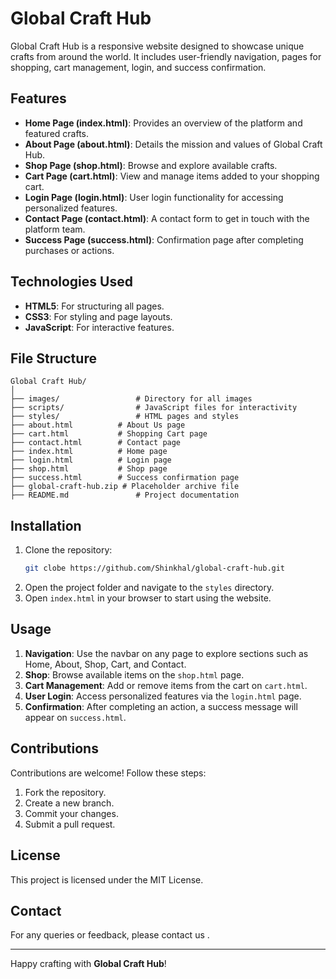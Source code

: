 # Global Craft Hub

Global Craft Hub is a responsive website designed to showcase unique crafts from around the world. It includes user-friendly navigation, pages for shopping, cart management, login, and success confirmation.

## Features

- **Home Page (index.html)**: Provides an overview of the platform and featured crafts.
- **About Page (about.html)**: Details the mission and values of Global Craft Hub.
- **Shop Page (shop.html)**: Browse and explore available crafts.
- **Cart Page (cart.html)**: View and manage items added to your shopping cart.
- **Login Page (login.html)**: User login functionality for accessing personalized features.
- **Contact Page (contact.html)**: A contact form to get in touch with the platform team.
- **Success Page (success.html)**: Confirmation page after completing purchases or actions.

## Technologies Used

- **HTML5**: For structuring all pages.
- **CSS3**: For styling and page layouts.
- **JavaScript**: For interactive features.

## File Structure

```
Global Craft Hub/
│
├── images/                 # Directory for all images
├── scripts/                # JavaScript files for interactivity
├── styles/                 # HTML pages and styles
├── about.html          # About Us page
├── cart.html           # Shopping Cart page
├── contact.html        # Contact page
├── index.html          # Home page
├── login.html          # Login page
├── shop.html           # Shop page
├── success.html        # Success confirmation page
├── global-craft-hub.zip # Placeholder archive file
├── README.md               # Project documentation
```

## Installation

1. Clone the repository:
   ```bash
   git clobe https://github.com/Shinkhal/global-craft-hub.git
   ```
2. Open the project folder and navigate to the `styles` directory.
3. Open `index.html` in your browser to start using the website.

## Usage

1. **Navigation**: Use the navbar on any page to explore sections such as Home, About, Shop, Cart, and Contact.
2. **Shop**: Browse available items on the `shop.html` page.
3. **Cart Management**: Add or remove items from the cart on `cart.html`.
4. **User Login**: Access personalized features via the `login.html` page.
5. **Confirmation**: After completing an action, a success message will appear on `success.html`.

## Contributions

Contributions are welcome! Follow these steps:
1. Fork the repository.
2. Create a new branch.
3. Commit your changes.
4. Submit a pull request.

## License

This project is licensed under the MIT License.

## Contact

For any queries or feedback, please contact us .

---
Happy crafting with **Global Craft Hub**!

